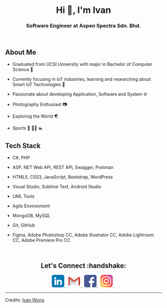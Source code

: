 <h1 align="center">Hi 👋, I'm Ivan</h1>
<h3 align="center">Software Engineer at Aspen Spectra Sdn. Bhd.</h3><br>

## About Me

- Graduated from UCSI University with major in Bachelor of Computer Science :school:

- Currently focusing in IoT industries, learning and researching about Smart IoT Technologies :satellite:

- Passionate about developing Application, Software and System :globe_with_meridians:

- Photography Enthusiast :camera:
  
- Exploring the World :earth_asia:

- Sports 🏸 🧗‍♂️ :swimmer:

<h2>Tech Stack</h2>

- C#, PHP

- ASP. NET Web API, REST API, Swagger, Postman

- HTML5, CSS3, JavaScript, Bootstrap, WordPress

- Visual Studio, Sublime Text, Android Studio

- UML Tools

- Agile Environment

- MongoDB, MySQL

- Git, GitHub

- Figma, Adobe Photoshop CC, Adobe Illustrator CC, Adobe Lightroom CC, Adobe Premiere Pro CC

<br>
<h2 align="center">Let's Connect :handshake:</h2>
<p align="center">
<a href="https://www.linkedin.com/in/yitmengwong/">
  <img src="https://github.com/yitmeng00/yitmeng00/blob/c6fa27ad94d0ead851a5bb4745a8ccd0f8d47a4b/images/linkedin.png" alt="LinkedIn" height="40" width="40">
</a>&nbsp;
<a href="mailto:ivan.wong@aspen-spectra.com">
  <img src="https://github.com/yitmeng00/yitmeng00/blob/c6fa27ad94d0ead851a5bb4745a8ccd0f8d47a4b/images/gmail.png" alt="Gmail" height="40" width="40">
</a>&nbsp;
<a href="https://www.facebook.com/yitmeng0207/">
  <img src="https://github.com/yitmeng00/yitmeng00/blob/c6fa27ad94d0ead851a5bb4745a8ccd0f8d47a4b/images/facebook.png" alt="Facebook" height="40" width="40">
</a>&nbsp;
<a href="https://www.instagram.com/yitmeng_00/">
  <img src="https://github.com/yitmeng00/yitmeng00/blob/c6fa27ad94d0ead851a5bb4745a8ccd0f8d47a4b/images/instagram.png" alt="Instagram" height="40" width="40">
</a>&nbsp;
</p>

---
Credits: [Ivan Wong](https://github.com/ivanwong00)
